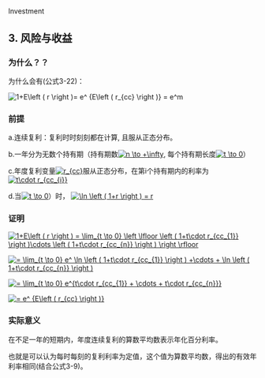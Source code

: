 ﻿
# 
Investment

## 3. 风险与收益


### 为什么？？

为什么会有(公式3-22)：

<img src="https://latex.codecogs.com/gif.latex?1&plus;E\left&space;(&space;r&space;\right&space;)=&space;e^&space;{E\left&space;(&space;r_{cc}&space;\right&space;)}&space;=&space;e^m" title="1+E\left ( r \right )= e^ {E\left ( r_{cc} \right )} = e^m" />

### 前提

a.连续复利：复利时时刻刻都在计算, 且服从正态分布。

b.一年分为无数个持有期（持有期数<a href="https://www.codecogs.com/eqnedit.php?latex=n&space;\to&space;&plus;\infty" target="_blank"><img src="https://latex.codecogs.com/gif.latex?n&space;\to&space;&plus;\infty" title="n \to +\infty" /></a>, 每个持有期长度<a href="https://www.codecogs.com/eqnedit.php?latex=t&space;\to&space;0" target="_blank"><img src="https://latex.codecogs.com/gif.latex?t&space;\to&space;0" title="t \to 0" /></a>）

c.年度复利变量<a href="https://www.codecogs.com/eqnedit.php?latex=r_{cc}" target="_blank"><img src="https://latex.codecogs.com/gif.latex?r_{cc}" title="r_{cc}" /></a>服从正态分布，在第i个持有期内的利率为<a href="https://www.codecogs.com/eqnedit.php?latex=t\cdot&space;r_{cc_{i}}" target="_blank"><img src="https://latex.codecogs.com/gif.latex?t\cdot&space;r_{cc_{i}}" title="t\cdot r_{cc_{i}}" /></a>

d.当<a href="https://www.codecogs.com/eqnedit.php?latex=t&space;\to&space;0" target="_blank"><img src="https://latex.codecogs.com/gif.latex?t&space;\to&space;0" title="t \to 0" /></a>）时，
<a href="https://www.codecogs.com/eqnedit.php?latex=\ln&space;\left&space;(&space;1&plus;r&space;\right&space;)&space;=&space;r" target="_blank"><img src="https://latex.codecogs.com/gif.latex?\ln&space;\left&space;(&space;1&plus;r&space;\right&space;)&space;=&space;r" title="\ln \left ( 1+r \right ) = r" /></a>


### 证明

<a href="https://www.codecogs.com/eqnedit.php?latex=1&plus;E\left&space;(&space;r&space;\right&space;)&space;=&space;\lim_{t&space;\to&space;0}&space;\left&space;\lfloor&space;\left&space;(&space;1&plus;t\cdot&space;r_{cc_{1}}&space;\right&space;)\cdots&space;\left&space;(&space;1&plus;t\cdot&space;r_{cc_{n}}&space;\right&space;)&space;\right&space;\rfloor" target="_blank"><img src="https://latex.codecogs.com/gif.latex?1&plus;E\left&space;(&space;r&space;\right&space;)&space;=&space;\lim_{t&space;\to&space;0}&space;\left&space;\lfloor&space;\left&space;(&space;1&plus;t\cdot&space;r_{cc_{1}}&space;\right&space;)\cdots&space;\left&space;(&space;1&plus;t\cdot&space;r_{cc_{n}}&space;\right&space;)&space;\right&space;\rfloor" title="1+E\left ( r \right ) = \lim_{t \to 0} \left \lfloor \left ( 1+t\cdot r_{cc_{1}} \right )\cdots \left ( 1+t\cdot r_{cc_{n}} \right ) \right \rfloor" /></a>

<a href="https://www.codecogs.com/eqnedit.php?latex==&space;\lim_{t&space;\to&space;0}&space;e^&space;\ln&space;\left&space;(&space;1&plus;t\cdot&space;r_{cc_{1}}&space;\right&space;)&space;&plus;\cdots&space;&plus;&space;\ln&space;\left&space;(&space;1&plus;t\cdot&space;r_{cc_{n}}&space;\right&space;)" target="_blank"><img src="https://latex.codecogs.com/gif.latex?=&space;\lim_{t&space;\to&space;0}&space;e^&space;\ln&space;\left&space;(&space;1&plus;t\cdot&space;r_{cc_{1}}&space;\right&space;)&space;&plus;\cdots&space;&plus;&space;\ln&space;\left&space;(&space;1&plus;t\cdot&space;r_{cc_{n}}&space;\right&space;)" title="= \lim_{t \to 0} e^ \ln \left ( 1+t\cdot r_{cc_{1}} \right ) +\cdots + \ln \left ( 1+t\cdot r_{cc_{n}} \right )" /></a>

<a href="https://www.codecogs.com/eqnedit.php?latex==&space;\lim_{t&space;\to&space;0}&space;e^{t\cdot&space;r_{cc_{1}}&space;&plus;&space;\cdots&space;&plus;&space;t\cdot&space;r_{cc_{n}}}" target="_blank"><img src="https://latex.codecogs.com/gif.latex?=&space;\lim_{t&space;\to&space;0}&space;e^{t\cdot&space;r_{cc_{1}}&space;&plus;&space;\cdots&space;&plus;&space;t\cdot&space;r_{cc_{n}}}" title="= \lim_{t \to 0} e^{t\cdot r_{cc_{1}} + \cdots + t\cdot r_{cc_{n}}}" /></a>

<a href="https://www.codecogs.com/eqnedit.php?latex==&space;e^&space;{E\left&space;(&space;r_{cc}&space;\right&space;)}" target="_blank"><img src="https://latex.codecogs.com/gif.latex?=&space;e^&space;{E\left&space;(&space;r_{cc}&space;\right&space;)}" title="= e^ {E\left ( r_{cc} \right )}" /></a>

### 实际意义

在不足一年的短期内，年度连续复利的算数平均数表示年化百分利率。

也就是可以认为每时每刻的复利利率为定值，这个值为算数平均数，得出的有效年利率相同(结合公式3-9)。



